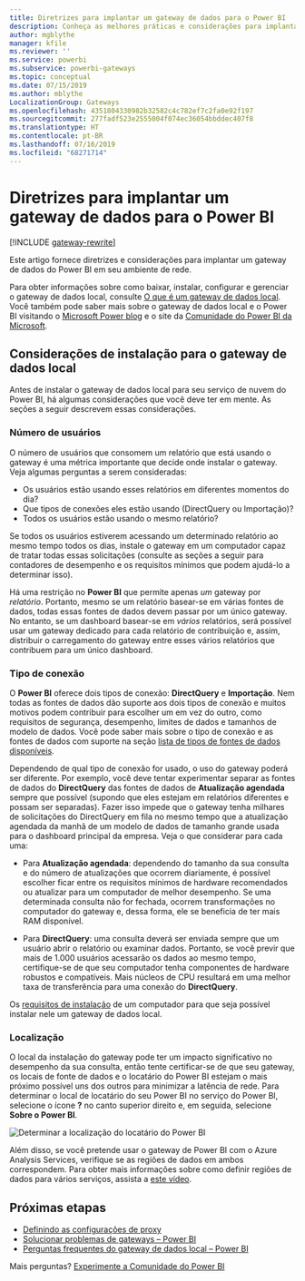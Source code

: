 ```yaml
---
title: Diretrizes para implantar um gateway de dados para o Power BI
description: Conheça as melhores práticas e considerações para implantar um gateway para Power BI.
author: mgblythe
manager: kfile
ms.reviewer: ''
ms.service: powerbi
ms.subservice: powerbi-gateways
ms.topic: conceptual
ms.date: 07/15/2019
ms.author: mblythe
LocalizationGroup: Gateways
ms.openlocfilehash: 4351804330982b32582c4c782ef7c2fa0e92f197
ms.sourcegitcommit: 277fadf523e2555004f074ec36054bbddec407f8
ms.translationtype: HT
ms.contentlocale: pt-BR
ms.lasthandoff: 07/16/2019
ms.locfileid: "68271714"
---
```

# <a name="guidance-for-deploying-a-data-gateway-for-power-bi"></a>Diretrizes para implantar um gateway de dados para o Power BI

[!INCLUDE [gateway-rewrite](includes/gateway-rewrite.md)]

Este artigo fornece diretrizes e considerações para implantar um gateway de dados do Power BI em seu ambiente de rede.

Para obter informações sobre como baixar, instalar, configurar e gerenciar o gateway de dados local, consulte [O que é um gateway de dados local](/data-integration/gateway/service-gateway-onprem). Você também pode saber mais sobre o gateway de dados local e o Power BI visitando o [Microsoft Power blog](https://powerbi.microsoft.com/blog/) e o site da [Comunidade do Power BI da Microsoft](https://community.powerbi.com/).

## <a name="installation-considerations-for-the-on-premises-data-gateway"></a>Considerações de instalação para o gateway de dados local

Antes de instalar o gateway de dados local para seu serviço de nuvem do Power BI, há algumas considerações que você deve ter em mente. As seções a seguir descrevem essas considerações.

### <a name="number-of-users"></a>Número de usuários

O número de usuários que consomem um relatório que está usando o gateway é uma métrica importante que decide onde instalar o gateway. Veja algumas perguntas a serem consideradas:

* Os usuários estão usando esses relatórios em diferentes momentos do dia?
* Que tipos de conexões eles estão usando (DirectQuery ou Importação)?
* Todos os usuários estão usando o mesmo relatório?

Se todos os usuários estiverem acessando um determinado relatório ao mesmo tempo todos os dias, instale o gateway em um computador capaz de tratar todas essas solicitações (consulte as seções a seguir para contadores de desempenho e os requisitos mínimos que podem ajudá-lo a determinar isso).

Há uma restrição no **Power BI** que permite apenas *um* gateway por *relatório*. Portanto, mesmo se um relatório basear-se em várias fontes de dados, todas essas fontes de dados devem passar por um único gateway. No entanto, se um dashboard basear-se em *vários* relatórios, será possível usar um gateway dedicado para cada relatório de contribuição e, assim, distribuir o carregamento do gateway entre esses vários relatórios que contribuem para um único dashboard.

### <a name="connection-type"></a>Tipo de conexão

O **Power BI** oferece dois tipos de conexão: **DirectQuery** e **Importação**. Nem todas as fontes de dados dão suporte aos dois tipos de conexão e muitos motivos podem contribuir para escolher um em vez do outro, como requisitos de segurança, desempenho, limites de dados e tamanhos de modelo de dados. Você pode saber mais sobre o tipo de conexão e as fontes de dados com suporte na seção [lista de tipos de fontes de dados disponíveis](service-gateway-data-sources.md#list-of-available-data-source-types).

Dependendo de qual tipo de conexão for usado, o uso do gateway poderá ser diferente. Por exemplo, você deve tentar experimentar separar as fontes de dados do **DirectQuery** das fontes de dados de **Atualização agendada** sempre que possível (supondo que eles estejam em relatórios diferentes e possam ser separadas). Fazer isso impede que o gateway tenha milhares de solicitações do DirectQuery em fila no mesmo tempo que a atualização agendada da manhã de um modelo de dados de tamanho grande usada para o dashboard principal da empresa. Veja o que considerar para cada uma:

* Para **Atualização agendada**: dependendo do tamanho da sua consulta e do número de atualizações que ocorrem diariamente, é possível escolher ficar entre os requisitos mínimos de hardware recomendados ou atualizar para um computador de melhor desempenho. Se uma determinada consulta não for fechada, ocorrem transformações no computador do gateway e, dessa forma, ele se beneficia de ter mais RAM disponível.

* Para **DirectQuery**: uma consulta deverá ser enviada sempre que um usuário abrir o relatório ou examinar dados. Portanto, se você previr que mais de 1.000 usuários acessarão os dados ao mesmo tempo, certifique-se de que seu computador tenha componentes de hardware robustos e compatíveis. Mais núcleos de CPU resultará em uma melhor taxa de transferência para uma conexão do **DirectQuery**.

Os [requisitos de instalação](/data-integration/gateway/service-gateway-install#requirements) de um computador para que seja possível instalar nele um gateway de dados local.

### <a name="location"></a>Localização

O local da instalação do gateway pode ter um impacto significativo no desempenho da sua consulta, então tente certificar-se de que seu gateway, os locais de fonte de dados e o locatário do Power BI estejam o mais próximo possível uns dos outros para minimizar a latência de rede. Para determinar o local de locatário do seu Power BI no serviço do Power BI, selecione o ícone **?** no canto superior direito e, em seguida, selecione **Sobre o Power BI**.

![Determinar a localização do locatário do Power BI](media/service-gateway-deployment-guidance/powerbi-gateway-deployment-guidance_02.png)

Além disso, se você pretende usar o gateway de Power BI com o Azure Analysis Services, verifique se as regiões de dados em ambos correspondem. Para obter mais informações sobre como definir regiões de dados para vários serviços, assista a [este vídeo](https://guyinacube.com/2018/01/power-bi-azure-analysis-services-gateway-data-region/).

## <a name="next-steps"></a>Próximas etapas

* [Definindo as configurações de proxy](/data-integration/gateway/service-gateway-proxy)  
* [Solucionar problemas de gateways – Power BI](service-gateway-onprem-tshoot.md)  
* [Perguntas frequentes do gateway de dados local – Power BI](service-gateway-power-bi-faq.md)  

Mais perguntas? [Experimente a Comunidade do Power BI](http://community.powerbi.com/)

